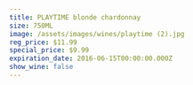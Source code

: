 ```yaml
---
title: PLAYTIME blonde chardonnay
size: 750ML
image: /assets/images/wines/playtime (2).jpg
reg_price: $11.99
special_price: $9.99
expiration_date: 2016-06-15T00:00:00.000Z
show_wine: false
---
```



